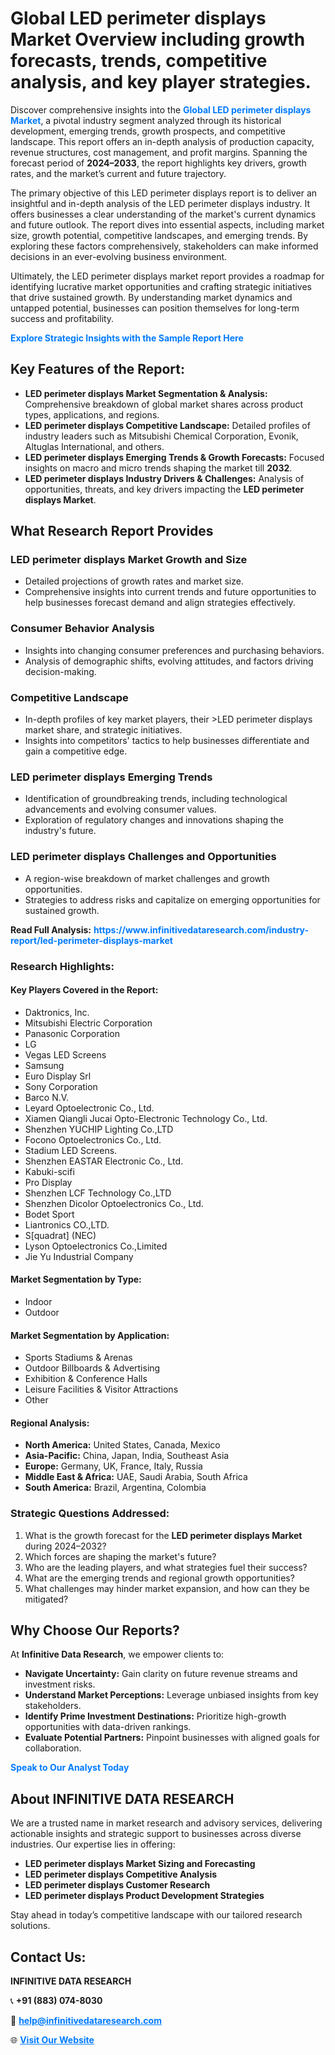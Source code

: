 <h1>Global LED perimeter displays Market Overview including growth forecasts, trends, competitive analysis, and key player strategies.</h1>
<p>
Discover comprehensive insights into the 
<a href="https://www.infinitivedataresearch.com/industry-report/led-perimeter-displays-market" rel="dofollow" style="color: #007BFF; text-decoration: none;"><strong>Global LED perimeter displays Market</strong></a>, a pivotal industry segment analyzed through its historical development, emerging trends, growth prospects, and competitive landscape. This report offers an in-depth analysis of production capacity, revenue structures, cost management, and profit margins. Spanning the forecast period of <strong>2024–2033</strong>, the report highlights key drivers, growth rates, and the market’s current and future trajectory.
</p>
<p>
The primary objective of this LED perimeter displays report is to deliver an insightful and in-depth analysis of the LED perimeter displays industry. It offers businesses a clear understanding of the market's current dynamics and future outlook. The report dives into essential aspects, including market size, growth potential, competitive landscapes, and emerging trends. By exploring these factors comprehensively, stakeholders can make informed decisions in an ever-evolving business environment.
</p>
<p>
Ultimately, the LED perimeter displays market report provides a roadmap for identifying lucrative market opportunities and crafting strategic initiatives that drive sustained growth. By understanding market dynamics and untapped potential, businesses can position themselves for long-term success and profitability.
</p>
<p>
<a href="https://www.infinitivedataresearch.com/request-sample/reportId=106755" style="color: #007BFF; text-decoration: none;"><strong>Explore Strategic Insights with the Sample Report Here</strong></a>
</p>

<h2>Key Features of the Report:</h2>
<ul>
<li><strong>LED perimeter displays Market Segmentation & Analysis:</strong> Comprehensive breakdown of global market shares across product types, applications, and regions.</li>
<li><strong>LED perimeter displays Competitive Landscape:</strong> Detailed profiles of industry leaders such as Mitsubishi Chemical Corporation, Evonik, Altuglas International, and others.</li>
<li><strong>LED perimeter displays Emerging Trends & Growth Forecasts:</strong> Focused insights on macro and micro trends shaping the market till <strong>2032</strong>.</li>
<li><strong>LED perimeter displays Industry Drivers & Challenges:</strong> Analysis of opportunities, threats, and key drivers impacting the <strong>LED perimeter displays Market</strong>.</li>
</ul>

<h2>What Research Report Provides</h2>
<h3>LED perimeter displays Market Growth and Size</h3>
<ul>
<li>Detailed projections of growth rates and market size.</li>
<li>Comprehensive insights into current trends and future opportunities to help businesses forecast demand and align strategies effectively.</li>
</ul>

<h3>Consumer Behavior Analysis</h3>
<ul>
<li>Insights into changing consumer preferences and purchasing behaviors.</li>
<li>Analysis of demographic shifts, evolving attitudes, and factors driving decision-making.</li>
</ul>

<h3>Competitive Landscape</h3>
<ul>
<li>In-depth profiles of key market players, their >LED perimeter displays market share, and strategic initiatives.</li>
<li>Insights into competitors' tactics to help businesses differentiate and gain a competitive edge.</li>
</ul>

<h3>LED perimeter displays Emerging Trends</h3>
<ul>
<li>Identification of groundbreaking trends, including technological advancements and evolving consumer values.</li>
<li>Exploration of regulatory changes and innovations shaping the industry's future.</li>
</ul>

<h3>LED perimeter displays Challenges and Opportunities</h3>
<ul>
<li>A region-wise breakdown of market challenges and growth opportunities.</li>
<li>Strategies to address risks and capitalize on emerging opportunities for sustained growth.</li>
</ul>
<p><strong>Read Full Analysis:</strong> <a href="https://www.infinitivedataresearch.com/industry-report/led-perimeter-displays-market" rel="dofollow" style="color: #007BFF; text-decoration: none;"><strong>https://www.infinitivedataresearch.com/industry-report/led-perimeter-displays-market</strong></a></p>
<h3>Research Highlights:</h3>
<h4>Key Players Covered in the Report:</h4>
<ul><li>Daktronics, Inc.</li><li>Mitsubishi Electric Corporation</li><li>Panasonic Corporation</li><li>LG</li><li>Vegas LED Screens</li><li>Samsung</li><li>Euro Display Srl</li><li>Sony Corporation</li><li>Barco N.V.</li><li>Leyard Optoelectronic Co., Ltd.</li><li>Xiamen Qiangli Jucai Opto-Electronic Technology Co., Ltd.</li><li>Shenzhen YUCHIP Lighting Co.,LTD</li><li>Focono Optoelectronics Co., Ltd.</li><li>Stadium LED Screens.</li><li>Shenzhen EASTAR Electronic Co., Ltd.</li><li>Kabuki-scifi</li><li>Pro Display</li><li>Shenzhen LCF Technology Co.,LTD</li><li>Shenzhen Dicolor Optoelectronics Co., Ltd.</li><li>Bodet Sport</li><li>Liantronics CO.,LTD.</li><li>S[quadrat] (NEC)</li><li>Lyson Optoelectronics Co.,Limited</li><li>Jie Yu Industrial Company</li></ul>
<h4>Market Segmentation by Type:</h4>
<ul><li>Indoor</li><li>Outdoor</li></ul>
<h4>Market Segmentation by Application:</h4>
<ul><li>Sports Stadiums &amp; Arenas</li><li>Outdoor Billboards &amp; Advertising</li><li>Exhibition &amp; Conference Halls</li><li>Leisure Facilities &amp; Visitor Attractions</li><li>Other</li></ul>

<h4>Regional Analysis:</h4>
<ul>
<li><strong>North America:</strong> United States, Canada, Mexico</li>
<li><strong>Asia-Pacific:</strong> China, Japan, India, Southeast Asia</li>
<li><strong>Europe:</strong> Germany, UK, France, Italy, Russia</li>
<li><strong>Middle East & Africa:</strong> UAE, Saudi Arabia, South Africa</li>
<li><strong>South America:</strong> Brazil, Argentina, Colombia</li>
</ul>

<h3>Strategic Questions Addressed:</h3>
<ol>
<li>What is the growth forecast for the <strong>LED perimeter displays Market</strong> during 2024–2032?</li>
<li>Which forces are shaping the market's future?</li>
<li>Who are the leading players, and what strategies fuel their success?</li>
<li>What are the emerging trends and regional growth opportunities?</li>
<li>What challenges may hinder market expansion, and how can they be mitigated?</li>
</ol>

<h2>Why Choose Our Reports?</h2>
<p>At <strong>Infinitive Data Research</strong>, we empower clients to:</p>
<ul>
<li><strong>Navigate Uncertainty:</strong> Gain clarity on future revenue streams and investment risks.</li>
<li><strong>Understand Market Perceptions:</strong> Leverage unbiased insights from key stakeholders.</li>
<li><strong>Identify Prime Investment Destinations:</strong> Prioritize high-growth opportunities with data-driven rankings.</li>
<li><strong>Evaluate Potential Partners:</strong> Pinpoint businesses with aligned goals for collaboration.</li>
</ul>
<p><a href="https://www.infinitivedataresearch.com/industry-report/led-perimeter-displays-market" rel="dofollow" style="color: #007BFF; text-decoration: none;"><strong>Speak to Our Analyst Today</strong></a></p>

<h2>About INFINITIVE DATA RESEARCH</h2>
<p>We are a trusted name in market research and advisory services, delivering actionable insights and strategic support to businesses across diverse industries. Our expertise lies in offering:</p>
<ul>
<li><strong>LED perimeter displays Market Sizing and Forecasting</strong></li>
<li><strong>LED perimeter displays Competitive Analysis</strong></li>
<li><strong>LED perimeter displays Customer Research</strong></li>
<li><strong>LED perimeter displays Product Development Strategies</strong></li>
</ul>
<p>Stay ahead in today’s competitive landscape with our tailored research solutions.</p>

<h2>Contact Us:</h2>
<p><strong>INFINITIVE DATA RESEARCH</strong></p>
<p>📞 <strong>+91 (883) 074-8030</strong></p>
<p>📧 <strong><a href="mailto:help@infinitivedataresearch.com" style="color: #007BFF;">help@infinitivedataresearch.com</a></strong></p>
<p>🌐 <strong><a href="https://www.infinitivedataresearch.com" rel="dofollow" style="color: #007BFF;">Visit Our Website</a></strong></p>